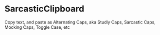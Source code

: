 # SarcasticClipboard
Copy text, and paste as Alternating Caps, aka Studly Caps, Sarcastic Caps, Mocking Caps, Toggle Case, etc
